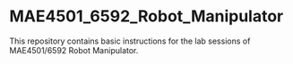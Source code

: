 # MAE4501_6592_Robot_Manipulator
This repository contains basic instructions for the lab sessions of MAE4501/6592 Robot Manipulator.
